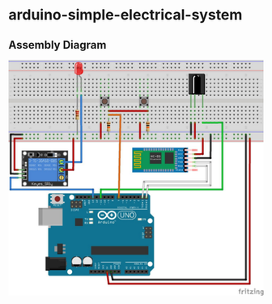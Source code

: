 # arduino-simple-electrical-system

## Assembly Diagram

<p align="center">
  <img src="imgs/schema-di-montaggio.jpg">
</p>
